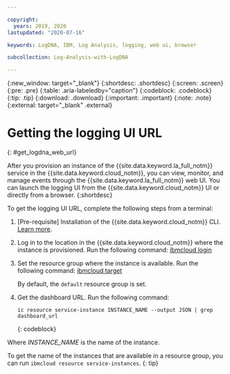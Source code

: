 ```yaml
---

copyright:
  years: 2019, 2020
lastupdated: "2020-07-16"

keywords: LogDNA, IBM, Log Analysis, logging, web ui, browser

subcollection: Log-Analysis-with-LogDNA

---
```


{:new_window: target="_blank"}
{:shortdesc: .shortdesc}
{:screen: .screen}
{:pre: .pre}
{:table: .aria-labeledby="caption"}
{:codeblock: .codeblock}
{:tip: .tip}
{:download: .download}
{:important: .important}
{:note: .note}
{:external: target="_blank" .external}

# Getting the logging UI URL
{: #get_logdna_web_url}

After you provision an instance of the {{site.data.keyword.la_full_notm}} service in the {{site.data.keyword.cloud_notm}}, you can view, monitor, and manage events through the {{site.data.keyword.la_full_notm}} web UI. You can launch the logging UI from the {{site.data.keyword.cloud_notm}} UI or directly from a browser.
{:shortdesc}

To get the logging UI URL, complete the following steps from a terminal:

1. [Pre-requisite] Installation of the {{site.data.keyword.cloud_notm}} CLI. [Learn more](/docs/cli?topic=cli-getting-started).

2. Log in to the location in the {{site.data.keyword.cloud_notm}} where the instance is provisioned. Run the following command: [ibmcloud login](/docs/cli?topic=cli-ibmcloud_cli#ibmcloud_login)

3. Set the resource group where the instance is available. Run the following command: [ibmcloud target](/docs/cli?topic=cli-ibmcloud_cli#ibmcloud_target)

    By default, the `default` resource group is set.

4. Get the dashboard URL. Run the following command:

    ```
    ic resource service-instance INSTANCE_NAME --output JSON | grep dashboard_url
    ```
    {: codeblock}
    
Where *INSTANCE_NAME* is the name of the instance.

To get the name of the instances that are available in a resource group, you can run `ibmcloud resource service-instances`.
{: tip}

